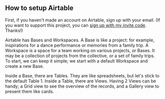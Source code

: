 How to setup Airtable
--------

First, if you haven't made an account on Airtable, sign up with your email. (If you want to support this project, you can [sign up with my invite code](https://airtable.com/invite/r/vt3Outyp). Thanks!)

Airtable has Bases and Workspaces. A Base is like a project: for example, inspirations for a dance performance or memories from a family trip. A Workspace is a space for a team working on various projects, or Bases. It may be a collection of projects from the collective, or a set of family trips. To start, we can keep it simple; we start with a default Workspace and create a new Base.

Inside a Base, there are Tables. They are like spreadsheets, but let's stick to the default Table 1. Inside a Table, there are Views. Having 2 Views can be handy; a Grid view to see the overview of the records, and a Gallery view to present them like cards. 